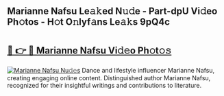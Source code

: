 ## Marianne Nafsu Le𝚊𝚔ed N𝚞𝚍e - Part-dpU Vi𝚍eo Ph𝚘tos - H𝚘t O𝚗lyf𝚊ns Le𝚊𝚔s 9pQ4c

# <h2><a href="http://hfetxg6.feru.top/?c=Marianne+Nafsu">🔗 👉 🔴 Marianne Nafsu Vi𝚍𝚎o Ph𝚘t𝚘𝚜</a></h2>

[![Marianne Nafsu Nu𝚍𝚎s](https://i.imgur.com/0TWrTi3.gif)](http://hfetxg6.feru.top/?c=Marianne+Nafsu)
Dance and lifestyle influencer Marianne Nafsu, creating engaging online content. Distinguished author Marianne Nafsu, recognized for their insightful writings and contributions to literature. 
